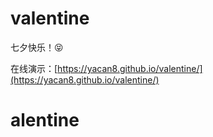 # valentine

七夕快乐！😝

在线演示：[https://yacan8.github.io/valentine/](https://yacan8.github.io/valentine/)
# alentine
